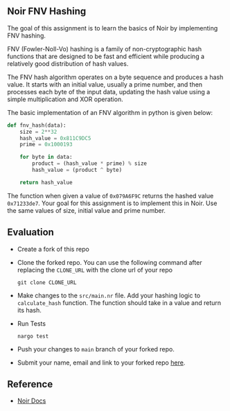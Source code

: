 ## Noir FNV Hashing

The goal of this assignment is to learn the basics of Noir by implementing FNV hashing.

FNV (Fowler-Noll-Vo) hashing is a family of non-cryptographic hash functions that are designed to be fast and efficient while producing a relatively good distribution of hash values.

The FNV hash algorithm operates on a byte sequence and produces a hash value. It starts with an initial value, usually a prime number, and then processes each byte of the input data, updating the hash value using a simple multiplication and XOR operation.

The basic implementation of an FNV algorithm in python is given below:

```python
def fnv_hash(data):
    size = 2**32
    hash_value = 0x811C9DC5
    prime = 0x1000193

    for byte in data:
        product = (hash_value * prime) % size
        hash_value = (product ^ byte)

    return hash_value
```

The function when given a value of `0x079A6F9C` returns the hashed value `0x71233de7`. Your goal for this assignment is to implement this in Noir. Use the same values of size, initial value and prime number.

## Evaluation

-   Create a fork of this repo

-   Clone the forked repo. You can use the following command after replacing the `CLONE_URL` with the clone url of your repo

    ```
    git clone CLONE_URL
    ```

-   Make changes to the `src/main.nr` file. Add your hashing logic to `calculate_hash` function. The function should take in a value and return its hash.

-   Run Tests
    ```
    nargo test
    ```

-   Push your changes to `main` branch of your forked repo.

-   Submit your name, email and link to your forked repo [here](https://airtable.com/apppwJwKgRGomJLLY/shrlDlkFR3XZKZRmN).

## Reference

- [Noir Docs](https://noir-lang.org/)
